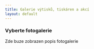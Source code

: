 ```yaml
---
title: Galerie výtisků, tiskáren a akcí
layout: default
---
```


<div id="albums"> </div>
<script type="text/javascript">generateAlbumThumbs(albums, "albums");</script>
<h3 id="picasaTitle">Vyberte fotogalerie</h3>
<p id="picasaSubtitle">Zde buze zobrazen popis fotogalerie</p>
<div id="picasaPhotos"> </div>
